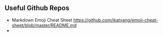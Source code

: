 ## Useful Github Repos

 - Markdown Emoji Cheat Sheet https://github.com/ikatyang/emoji-cheat-sheet/blob/master/README.md
 - 

<!--stackedit_data:
eyJoaXN0b3J5IjpbMTU1ODg1MjAyOV19
-->